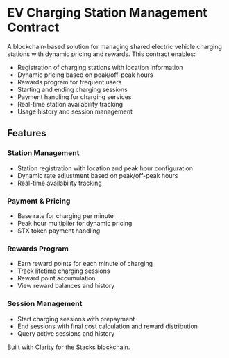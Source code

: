 # EV Charging Station Management Contract

A blockchain-based solution for managing shared electric vehicle charging stations with dynamic pricing and rewards. This contract enables:

- Registration of charging stations with location information
- Dynamic pricing based on peak/off-peak hours
- Rewards program for frequent users
- Starting and ending charging sessions
- Payment handling for charging services
- Real-time station availability tracking
- Usage history and session management

## Features

### Station Management
- Station registration with location and peak hour configuration
- Dynamic rate adjustment based on peak/off-peak hours
- Real-time availability tracking

### Payment & Pricing
- Base rate for charging per minute
- Peak hour multiplier for dynamic pricing
- STX token payment handling

### Rewards Program
- Earn reward points for each minute of charging
- Track lifetime charging sessions
- Reward point accumulation
- View reward balances and history

### Session Management
- Start charging sessions with prepayment
- End sessions with final cost calculation and reward distribution
- Query active sessions and history

Built with Clarity for the Stacks blockchain.
